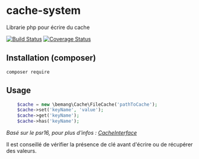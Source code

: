 # cache-system
Librarie php pour écrire du cache

[![Build Status](https://travis-ci.org/beMang/cache-system.svg?branch=master)](https://travis-ci.org/beMang/cache-system)   [![Coverage Status](https://coveralls.io/repos/github/beMang/cache-system/badge.svg?branch=master)](https://coveralls.io/github/beMang/cache-system?branch=master)

## Installation (composer)

```composer require```

## Usage

```php
    $cache = new \bemang\Cache\FileCache('pathToCache');
    $cache->set('keyName', 'value');
    $cache->get('keyName');
    $cache->has('keyName');
```

*Basé sur le psr16, pour plus d'infos : [CacheInterface](https://github.com/php-fig/simple-cache/blob/master/src/CacheInterface.php)*


Il est conseillé de vérifier la présence de clé avant d'écrire ou de récupérer des valeurs.